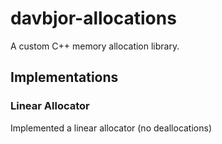 # davbjor-allocations
A custom C++ memory allocation library.

## Implementations
### Linear Allocator
Implemented a linear allocator (no deallocations)
